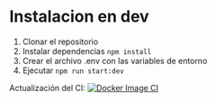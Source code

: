 # Instalacion en dev

1. Clonar el repositorio
2. Instalar dependencias `npm install`
3. Crear el archivo .env con las variables de entorno
4. Ejecutar `npm run start:dev`

Actualización del CI:
[![Docker Image CI](https://github.com/snaterave/chat-openAI/actions/workflows/docker-image.yml/badge.svg?branch=main)](https://github.com/snaterave/chat-openAI/actions/workflows/docker-image.yml)

